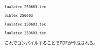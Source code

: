 ```bash
lualatex 250603.tex   

bibtex 250603      

lualatex 250603.tex    

lualatex 250603.tex   
```
これでコンパイルすることでPDFが作成される。